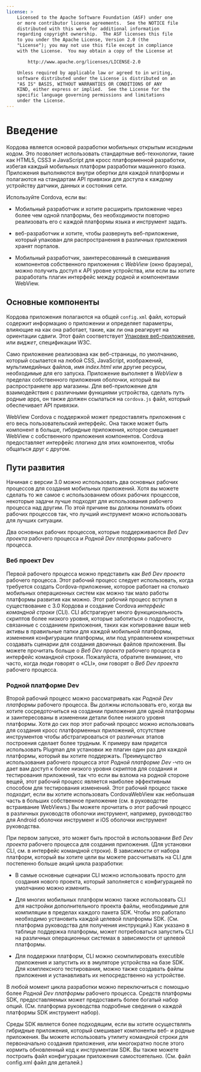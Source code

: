 ```yaml
---
license: >
    Licensed to the Apache Software Foundation (ASF) under one
    or more contributor license agreements.  See the NOTICE file
    distributed with this work for additional information
    regarding copyright ownership.  The ASF licenses this file
    to you under the Apache License, Version 2.0 (the
    "License"); you may not use this file except in compliance
    with the License.  You may obtain a copy of the License at

        http://www.apache.org/licenses/LICENSE-2.0

    Unless required by applicable law or agreed to in writing,
    software distributed under the License is distributed on an
    "AS IS" BASIS, WITHOUT WARRANTIES OR CONDITIONS OF ANY
    KIND, either express or implied.  See the License for the
    specific language governing permissions and limitations
    under the License.
---
```


# Введение

Кордова является основой разработки мобильных открытым исходным кодом. Это позволяет использовать стандартные веб-технологии, такие как HTML5, CSS3 и JavaScript для кросс платформенной разработки, избегая каждый мобильных платформ разработки машинного языка. Приложения выполняются внутри обертки для каждой платформы и полагаются на стандартам API привязки для доступа к каждому устройству датчики, данных и состояния сети.

Используйте Cordova, если вы:

*   Мобильный разработчик и хотите расширить приложение через более чем одной платформы, без необходимости повторно реализовать его с каждой платформы языка и инструмент задать.

*   веб-разработчик и хотите, чтобы развернуть веб-приложение, который упакован для распространения в различных приложения хранят порталов.

*   Мобильный разработчик, заинтересованный в смешивания компонентов собственного приложения с *WebView* (окно браузера), можно получить доступ к API уровне устройства, или если вы хотите разработать плагин интерфейс между родной и компонентами WebView.

## Основные компоненты

Кордова приложения полагаются на общей `config.xml` файл, который содержит информацию о приложении и определяет параметры, влияющие на как она работает, такие, как ли она реагирует на ориентации сдвиги. Этот файл соответствует [Упаковке веб-приложение][1], или *виджет*, спецификации W3C.

 [1]: http://www.w3.org/TR/widgets/

Само приложение реализована как веб-страницы, по умолчанию, который ссылается на любой CSS, JavaScript, изображений, мультимедийных файлов, имя *index.html* или другие ресурсы, необходимые для его запуска. Приложение выполняет в *WebView* в пределах собственного приложения оболочки, который вы распространяете app магазины. Для веб-приложение для взаимодействия с различными функциями устройства, сделать путь родные apps, он также должен ссылаться на `cordova.js` файл, который обеспечивает API привязки.

WebView Cordova с поддержкой может предоставлять приложения с его весь пользовательский интерфейс. Она также может быть компонент в больше, гибридные приложения, которое смешивает WebView с собственного приложения компонентов. Cordova предоставляет интерфейс *плагина* для этих компонентов, чтобы общаться друг с другом.

## Пути развития

Начиная с версии 3.0 можно использовать два основных рабочих процессов для создания мобильных приложений. Хотя вы можете сделать то же самое с использованием обоих рабочих процессов, некоторые задачи лучше подходят для использования рабочего процесса над другим. По этой причине вы должны понимать обоих рабочих процессов так, что лучший инструмент можно использовать для лучших ситуации.

Два основных рабочих процессов, которые поддерживаются *Веб Dev проекта* рабочего процесса и *Родной Dev платформы* рабочего процесса.

### Веб проект Dev

Первой рабочего процесса можно представить как *Веб Dev проекта* рабочего процесса. Этот рабочий процесс следует использовать, когда требуется создать Cordova-приложение, которое работает на столько мобильных операционных систем как можно так мало работы платформы развития как можно. Этот рабочий процесс вступил в существование с 3.0 Кордова и создание Cordova *интерфейс командной строки* (CLI). CLI абстрагирует много функциональность скриптов более низкого уровня, которые заботиться о подробности, связанные с созданием приложения, таких как копирование ваши web активы в правильные папки для каждой мобильной платформы, изменения конфигурации платформы, или под управлением конкретных создавать сценарии для создания двоичных файлов приложения. Вы можете прочитать больше о *Веб Dev проекта* рабочего процесса в интерфейс командной строки. Пожалуйста, обратите внимание, что часто, когда люди говорят о «CLI», они говорят о *Веб Dev проекта* рабочего процесса.

### Родной платформе Dev

Второй рабочий процесс можно рассматривать как *Родной Dev платформы* рабочего процесса. Вы должны использовать его, когда вы хотите сосредоточиться на создании приложения для одной платформы и заинтересованы в изменении детали более низкого уровня платформы. Хотя до сих пор этот рабочий процесс можно использовать для создания кросс платформенных приложений, отсутствие инструментов чтобы абстрагироваться от различных этапов построения сделает более трудным. К примеру вам придется использовать Plugman для установки же плагин один раз для каждой платформы, который вы хотите поддержать. Преимущество использования рабочего процесса этот *Родной платформе Dev* -что он дает вам доступ к более низкого уровня скриптов для создания и тестирования приложений, так что если вы взлома на родной стороне вещей, этот рабочий процесс является наиболее эффективным способом для тестирования изменений. Этот рабочий процесс также подходит, если вы хотите использовать CordovaWebView как небольшая часть в больших собственное приложение (см. в руководстве встраивание WebViews.) Вы можете прочитать о этот рабочий процесс в различных руководств оболочки инструмент, например, руководство для Android оболочки инструмент и iOS оболочки инструмент руководства.

При первом запуске, это может быть простой в использовании *Веб Dev проекта* рабочего процесса для создания приложения. (Для установки CLI, см. в интерфейс командной строки). В зависимости от набора платформ, который вы хотите цели вы можете рассчитывать на CLI для постепенно больше акций цикла разработки:

*   В самые основные сценарии CLI можно использовать просто для создания нового проекта, который заполняется с конфигурацией по умолчанию можно изменить.

*   Для многих мобильных платформ можно также использовать CLI для настройки дополнительного проекта файлы, необходимые для компиляции в пределах каждого пакета SDK. Чтобы это работало необходимо установить каждой целевой платформы SDK. (См. платформа руководства для получения инструкций.) Как указано в таблице поддержка платформы, может потребоваться запустить CLI на различных операционных системах в зависимости от целевой платформы.

*   Для поддержки платформ, CLI можно скомпилировать executible приложения и запустить их в эмуляторе устройства на базе SDK. Для комплексного тестирования, можно также создавать файлы приложения и устанавливать их непосредственно на устройстве.

В любой момент цикла разработки можно переключиться с помощью более *Родной Dev платформы* рабочего процесса. Средств платформы SDK, предоставляемых может предоставить более богатый набор опций. (См. платформа руководства подробные сведения о каждой платформы SDK инструмент набор).

Среды SDK является более подходящим, если вы хотите осуществлять гибридные приложения, который смешивает компоненты веб- и родные приложения. Вы можете использовать утилиту командной строки для первоначально создания приложения, или многократно после этого кормить обновленный код к инструментам SDK. Вы также можете построить файл конфигурации приложения самостоятельно. (См. файл config.xml файл для деталей.)